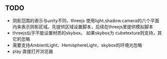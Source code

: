 ## TODO
- 阴影范围的表示与unity不同，threejs 使用light.shadow.camera的六个平面内来表示阴影区域。先提供区域设置脚本，后续在threejs里提供模拟脚本
- threejs似乎不能设置材质的skybox。 如果skybox为 cubetexture则支持，其它的忽略
- 需要支持AmbientLight、HemisphereLight，skybox的环境光忽略
- play 直接打开浏览器
